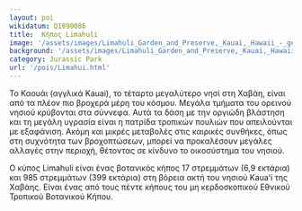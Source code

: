 ```yaml
---
layout: poi
wikidatum: Q1890086
title:  Κήπος Limahuli
image: '/assets/images/Limahuli_Garden_and_Preserve,_Kauai,_Hawaii_-_general_view.jpeg'
background: '/assets/images/Limahuli_Garden_and_Preserve,_Kauai,_Hawaii_-_general_view.jpeg'
category: Jurassic Park
url: '/pois/Limahui.html'
---
```


<p>Το Καουάι (αγγλικά Kauai), το τέταρτο μεγαλύτερο νησί στη Χαβάη, είναι από τα πλέον πιο βροχερά μέρη του κόσμου. Μεγάλα τμήματα του ορεινού νησιού κρύβονται στα σύννεφα. Αυτά τα δάση με την οργιώδη βλάστηση και τη μεγάλη υγρασία είναι η πατρίδα τροπικών πουλιών που απειλούνται με εξαφάνιση. Ακόμη και μικρές μεταβολές στις καιρικές συνθήκες, όπως στη συχνότητα των βροχοπτώσεων, μπορεί να προκαλέσουν μεγάλες αλλαγές στην περιοχή, θέτοντας σε κίνδυνο το οικοσύστημα του νησιού.</p>

<p>Ο κύπος Limahuli είναι ένας βοτανικός κήπος 17 στρεμμάτων (6,9 εκτάρια) και 985 στρεμμάτων (399 εκτάρια) στη βόρεια ακτή του νησιού Kauaʻi της Χαβάης. Είναι ένας από τους πέντε κήπους του μη κερδοσκοπικού Εθνικού Τροπικού Βοτανικού Κήπου.</p>
